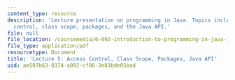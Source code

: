```yaml
---
content_type: resource
description: 'Lecture presentation on programming in Java. Topics include: access
  control, class scope, packages, and the Java API.'
file: null
file_location: /coursemedia/6-092-introduction-to-programming-in-java-january-iap-2010/ae507b638374a092cf863e83bde05bad_MIT6_092IAP10_lec05.pdf
file_type: application/pdf
resourcetype: Document
title: 'Lecture 5: Access Control, Class Scope, Packages, Java API'
uid: ae507b63-8374-a092-cf86-3e83bde05bad
---
```

